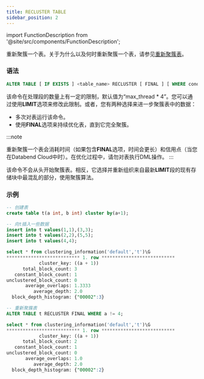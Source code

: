 ```yaml
---
title: RECLUSTER TABLE
sidebar_position: 2
---
```


import FunctionDescription from '@site/src/components/FunctionDescription';

<FunctionDescription description="引入: v1.2.25"/>

重新聚簇一个表。关于为什么以及何时重新聚簇一个表，请参见[重新聚簇表](index.md#re-clustering-table)。

### 语法

```sql
ALTER TABLE [ IF EXISTS ] <table_name> RECLUSTER [ FINAL ] [ WHERE condition ] [ LIMIT <segment_count> ]
```

该命令在处理段的数量上有一定的限制，默认值为“max_thread * 4”。您可以通过使用**LIMIT**选项来修改此限制。或者，您有两种选择来进一步聚簇表中的数据：

- 多次对表运行该命令。
- 使用**FINAL**选项来持续优化表，直到它完全聚簇。

:::note

重新聚簇一个表会消耗时间（如果包含**FINAL**选项，时间会更长）和信用点（当您在Databend Cloud中时）。在优化过程中，请勿对表执行DML操作。
:::

该命令不会从头开始聚簇表。相反，它选择并重新组织来自最新**LIMIT**段的现有存储块中最混乱的部分，使用聚簇算法。

### 示例

```sql
-- 创建表
create table t(a int, b int) cluster by(a+1);

-- 向t插入一些数据
insert into t values(1,1),(3,3);
insert into t values(2,2),(5,5);
insert into t values(4,4);

select * from clustering_information('default','t')\G
*************************** 1. row ***************************
            cluster_key: ((a + 1))
      total_block_count: 3
   constant_block_count: 1
unclustered_block_count: 0
       average_overlaps: 1.3333
          average_depth: 2.0
  block_depth_histogram: {"00002":3}

-- 重新聚簇表
ALTER TABLE t RECLUSTER FINAL WHERE a != 4;

select * from clustering_information('default','t')\G
*************************** 1. row ***************************
            cluster_key: ((a + 1))
      total_block_count: 2
   constant_block_count: 1
unclustered_block_count: 0
       average_overlaps: 1.0
          average_depth: 2.0
  block_depth_histogram: {"00002":2}
```